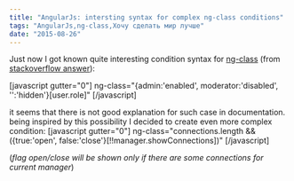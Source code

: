 ```yaml
---
title: "AngularJs: intersting syntax for complex ng-class conditions"
tags: "AngularJs,ng-class,Хочу сделать мир лучше"
date: "2015-08-26"
---
```


Just now I got known quite interesting condition syntax for [ng-class](https://docs.angularjs.org/api/ng/directive/ngClass) (from [stackoverflow answer](http://stackoverflow.com/a/8309832/274500)):

\[javascript gutter="0"\] ng-class="{admin:'enabled', moderator:'disabled', '':'hidden'}\[user.role\]" \[/javascript\]

it seems that there is not good explanation for such case in documentation. being inspired by this possibility I decided to create even more complex condition: \[javascript gutter="0"\] ng-class="connections.length && ({true:'open', false:'close'}\[!!manager.showConnections\])" \[/javascript\]

(_flag open/close will be shown only if there are some connections for current manager_)
